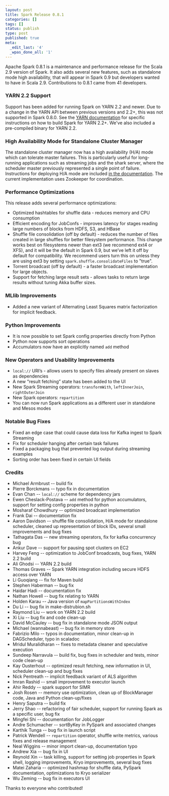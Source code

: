 ```yaml
---
layout: post
title: Spark Release 0.8.1
categories: []
tags: []
status: publish
type: post
published: true
meta:
  _edit_last: '4'
  _wpas_done_all: '1'
---
```



Apache Spark 0.8.1 is a maintenance and performance release for the Scala 2.9 version of Spark. It also adds several new features, such as standalone mode high availability, that will appear in Spark 0.9 but developers wanted to have in Scala 2.9. Contributions to 0.8.1 came from 41 developers.

### YARN 2.2 Support
Support has been added for running Spark on YARN 2.2 and newer. Due to a change in the YARN API between previous versions and 2.2+, this was not supported in Spark 0.8.0. See the <a href="{{site.url}}docs/0.8.1/running-on-yarn.html">YARN documentation</a> for specific instructions on how to build Spark for YARN 2.2+. We've also included a pre-compiled binary for YARN 2.2.

### High Availability Mode for Standalone Cluster Manager
The standalone cluster manager now has a high availability (H/A) mode which can tolerate master failures. This is particularly useful for long-running applications such as streaming jobs and the shark server, where the scheduler master previously represented a single point of failure. Instructions for deploying H/A mode are included <a href="{{site.url}}docs/0.8.1/spark-standalone.html#high-availability">in the documentation</a>. The current implementation uses Zookeeper for coordination.

### Performance Optimizations
This release adds several performance optimizations:

* Optimized hashtables for shuffle data - reduces memory and CPU consumption
* Efficient encoding for JobConfs - improves latency for stages reading large numbers of blocks from HDFS, S3, and HBase
* Shuffle file consolidation (off by default) - reduces the number of files created in large shuffles for better filesystem performance. This change works best on filesystems newer than ext3 (we recommend ext4 or XFS), and it will be the default in Spark 0.9, but we’ve left it off by default for compatibility. We recommend users turn this on unless they are using ext3 by setting `spark.shuffle.consolidateFiles` to "true".
* Torrent broadcast (off by default) - a faster broadcast implementation for large objects.
* Support for fetching large result sets - allows tasks to return large results without tuning Akka buffer sizes.

### MLlib Improvements
* Added a new variant of Alternating Least Squares matrix factorization for implicit feedback.

### Python Improvements
* It is now possible to set Spark config properties directly from Python
* Python now supports sort operations
* Accumulators now have an explicitly named `add` method

### New Operators and Usability Improvements
* `local://` URI’s - allows users to specify files already present on slaves as dependencies
* A new “result fetching” state has been added to the UI
* New Spark Streaming operators: `transformWith`, `leftInnerJoin`, `rightOuterJoin`
* New Spark operators: `repartition`
* You can now run Spark applications as a different user in standalone and Mesos modes

### Notable Bug Fixes
* Fixed an edge case that could cause data loss for Kafka ingest to Spark Streaming
* Fix for scheduler hanging after certain task failures
* Fixed a packaging bug that prevented log output during streaming examples
* Sorting order has been fixed in certain UI fields

### Credits

* Michael Armbrust -- build fix
* Pierre Borckmans -- typo fix in documentation
* Evan Chan -- `local://` scheme for dependency jars
* Ewen Cheslack-Postava -- `add` method for python accumulators, support for setting config properties in python
* Mosharaf Chowdhury -- optimized broadcast implementation
* Frank Dai -- documentation fix
* Aaron Davidson -- shuffle file consolidation, H/A mode for standalone scheduler, cleaned up representation of block IDs, several small improvements and bug fixes
* Tathagata Das -- new streaming operators, fix for kafka concurrency bug
* Ankur Dave -- support for pausing spot clusters on EC2
* Harvey Feng -- optimization to JobConf broadcasts, bug fixes, YARN 2.2 build
* Ali Ghodsi -- YARN 2.2 build
* Thomas Graves -- Spark YARN integration including secure HDFS access over YARN
* Li Guoqiang -- fix for Maven build
* Stephen Haberman -- bug fix
* Haidar Hadi -- documentation fix
* Nathan Howell -- bug fix relating to YARN
* Holden Karau -- Java version of `mapPartitionsWithIndex`
* Du Li -- bug fix in make-distrubion.sh
* Raymond Liu -- work on YARN 2.2 build
* Xi Liu -- bug fix and code clean-up
* David McCauley -- bug fix in standalone mode JSON output
* Michael (wannabeast) -- bug fix in memory store
* Fabrizio Milo -- typos in documentation, minor clean-up in DAGScheduler, typo in scaladoc
* Mridul Muralidharan -- fixes to metadata cleaner and speculative execution
* Sundeep Narravula -- build fix, bug fixes in scheduler and tests, minor code clean-up
* Kay Ousterhout -- optimized result fetching, new information in UI, scheduler clean-up and bug fixes
* Nick Pentreath -- implicit feedback variant of ALS algorithm
* Imran Rashid -- small improvement to executor launch
* Ahir Reddy -- spark support for SIMR
* Josh Rosen -- memory use optimization, clean up of BlockManager code, Java and Python clean-up/fixes
* Henry Saputra -- build fix
* Jerry Shao -- refactoring of fair scheduler, support for running Spark as a specific user, bug fix
* Mingfei Shi -- documentation for JobLogger
* Andre Schumacher -- sortByKey in PySpark and associated changes
* Karthik Tunga -- bug fix in launch script
* Patrick Wendell -- `repartition` operator, shuffle write metrics, various fixes and release management
* Neal Wiggins -- minor import clean-up, documentation typo
* Andrew Xia -- bug fix in UI
* Reynold Xin -- task killing, support for setting job properties in Spark shell, logging improvements, Kryo improvements, several bug fixes
* Matei Zaharia -- optimized hashmap for shuffle data, PySpark documentation, optimizations to Kryo serializer
* Wu Zeming -- bug fix in executors UI

Thanks to everyone who contributed!
